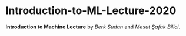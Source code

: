 # Introduction-to-ML-Lecture-2020
**Introduction to Machine Lecture** by *Berk Sudan* and *Mesut Şafak Bilici*.


